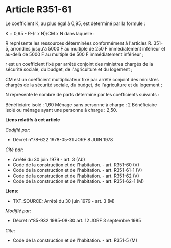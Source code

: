 # Article R351-61

Le coefficient K, au plus égal à 0,95, est déterminé par  la formule :

K = 0,95 - R-(r x N)/CM x N        dans laquelle :

R représente les ressources déterminées conformément à l'articles R. 351-5, arrondies jusqu'à 5000 F au multiple de 250 F
immédiatement inférieur et au-delà de 5000 F au multiple de 500 F immédiatement inférieur ;

r est un coefficient fixé par arrêté conjoint des ministres chargés de la sécurité sociale, du budget, de l'agriculture et du
logement ;

CM est un coefficient multiplicateur fixé par arrêté conjoint des ministres chargés de la sécurité sociale, du budget, de
l'agriculture et du logement ;

N représente le nombre de parts déterminé par les coefficients suivants :

Bénéficiaire isolé :                            1,60        Ménage sans personne à charge :                 2
Bénéficiaire isolé ou ménage ayant une        personne à charge :                             2,50.

**Liens relatifs à cet article**

_Codifié par_:

  - Décret n°78-622 1978-05-31 JORF 8 JUIN 1978

_Cité par_:

  - Arrêté du 30 juin 1979 - art. 3 (Ab)
  - Code de la construction et de l'habitation. - art. R351-60 (V)
  - Code de la construction et de l'habitation. - art. R351-61-1 (V)
  - Code de la construction et de l'habitation. - art. R351-62 (V)
  - Code de la construction et de l'habitation. - art. R351-62-1 (M)

**Liens**:

  - TXT_SOURCE: Arrêté du 30 juin 1979 - art. 3 (M)

_Modifié par_:

  - Décret n°85-932 1985-08-30 art. 12 JORF 3 septembre 1985

_Cite_:

  - Code de la construction et de l'habitation. - art. R351-5 (M)
